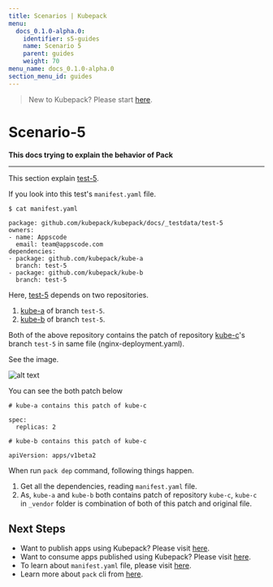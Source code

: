 ```yaml
---
title: Scenarios | Kubepack
menu:
  docs_0.1.0-alpha.0:
    identifier: s5-guides
    name: Scenario 5
    parent: guides
    weight: 70
menu_name: docs_0.1.0-alpha.0
section_menu_id: guides
---
```


> New to Kubepack? Please start [here](/docs/0.1.0-alpha.0/concepts/README).

# Scenario-5

**This docs trying to explain the behavior of Pack**
***

This section explain [test-5](https://github.com/kubepack/kubepack/tree/master/docs/_testdata/test-5).

If you look into this test's `manifest.yaml` file.

```console
$ cat manifest.yaml

package: github.com/kubepack/kubepack/docs/_testdata/test-5
owners:
- name: Appscode
  email: team@appscode.com
dependencies:
- package: github.com/kubepack/kube-a
  branch: test-5
- package: github.com/kubepack/kube-b
  branch: test-5
```

Here, [test-5](https://github.com/kubepack/kubepack/tree/master/docs/_testdata/test-5) depends on two repositories.

1. [kube-a](https://github.com/kubepack/kube-a) of branch `test-5`.
2. [kube-b](https://github.com/kubepack/kube-b) of branch `test-5`.

Both of the above repository contains the patch of repository [kube-c](https://github.com/kubepack/kube-c/tree/test-5)'s
 branch `test-5` in same file (nginx-deployment.yaml).

 See the image.
 
![alt text](/docs/0.1.0-alpha.0/_testdata/test-5/test-5.jpg)

You can see the both patch below

```console
# kube-a contains this patch of kube-c

spec:
  replicas: 2
```

```console
# kube-b contains this patch of kube-c

apiVersion: apps/v1beta2
```

When run `pack dep` command, following things happen.

1. Get all the dependencies, reading `manifest.yaml` file.
2. As, `kube-a` and `kube-b` both contains patch of repository `kube-c`,
`kube-c` in `_vendor` folder is combination of both of this patch and original file.


## Next Steps

- Want to publish apps using Kubepack? Please visit [here](/docs/0.1.0-alpha.0/concepts/how/publisher).
- Want to consume apps published using Kubepack? Please visit [here](/docs/0.1.0-alpha.0/concepts/how/user).
- To learn about `manifest.yaml` file, please visit [here](/docs/0.1.0-alpha.0/concepts/how/manifest).
- Learn more about `pack` cli from [here](/docs/0.1.0-alpha.0/concepts/how/cli).
